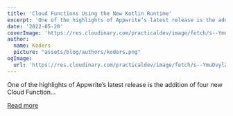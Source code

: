 ```yaml
---
title: 'Cloud Functions Using the New Kotlin Runtime'
excerpt: 'One of the highlights of Appwrite’s latest release is the addition of four new Cloud Function...'
date: '2022-05-20'
coverImage: 'https://res.cloudinary.com/practicaldev/image/fetch/s--YmuDvylZ--/c_imagga_scale,f_auto,fl_progressive,h_420,q_auto,w_1000/https://dev-to-uploads.s3.amazonaws.com/uploads/articles/0weulru08wmviow6ddl8.png'
author:
  name: Koders
  picture: "assets/blog/authors/koders.png"
ogImage:
  url: 'https://res.cloudinary.com/practicaldev/image/fetch/s--YmuDvylZ--/c_imagga_scale,f_auto,fl_progressive,h_420,q_auto,w_1000/https://dev-to-uploads.s3.amazonaws.com/uploads/articles/0weulru08wmviow6ddl8.png'
---
```


One of the highlights of Appwrite’s latest release is the addition of four new Cloud Function...

[Read more](https://dev.to/appwrite/cloud-functions-using-the-new-kotlin-runtime-3ejo)
